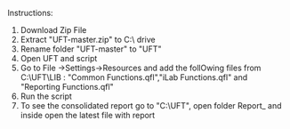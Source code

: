 Instructions:

1) Download Zip File
2) Extract "UFT-master.zip" to C:\ drive
3) Rename folder "UFT-master" to "UFT"
4) Open UFT and script
5) Go to File ->Settings->Resources and add the follOwing files from C:\UFT\LIB :
   "Common Functions.qfl","iLab Functions.qfl" and "Reporting Functions.qfl"
6) Run the script
7) To see the consolidated report go to "C:\UFT", open folder Report_<date> and inside open the latest file with report
